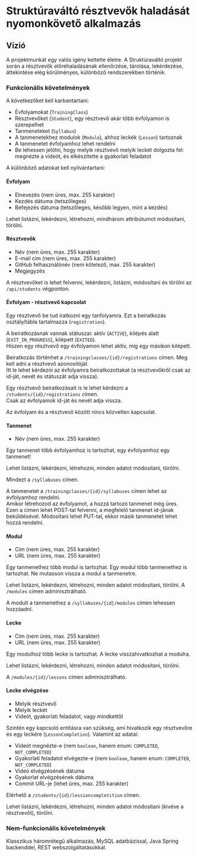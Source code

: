 # Struktúraváltó résztvevők haladását nyomonkövető alkalmazás

## Vízió

A projektmunkát egy valós igény keltette életre. A Struktúraváltó projekt során a résztvevők előrehaladásának ellenőrzése, tárolása, lekérdezése, áttekintése elég körülményes, különböző rendszerekben történik.

### Funkcionális követelmények

A következőket kell karbantartani:

* Évfolyamokat (`TrainingClass`)
* Résztvevőket (`Student`), egy résztvevő akár több évfolyamon is szerepelhet
* Tanmeneteket (`Syllabus`)
* A tanmenetekhez modulok (`Module`), ahhoz leckék (`Lesson`) tartoznak
* A tanmenetet évfolyamhoz lehet rendelni
* Be lehessen jelölni, hogy melyik résztvevő melyik leckét dolgozta fel: megnézte a videót, és elkészítette a
  gyakorlati feladatot

A különböző adatokat kell nyilvántartani:

#### Évfolyam

* Elnevezés (nem üres, max. 255 karakter)
* Kezdés dátuma (tetszőleges)
* Befejezés dátuma (tetszőleges, később legyen, mint a kezdés)

Lehet listázni, lekérdezni, létrehozni, mindhárom attribútumot módosítani, törölni.

#### Résztvevők

* Név (nem üres, max. 255 karakter)
* E-mail cím (nem üres, max. 255 karakter)
* GitHub felhasználónév (nem kötelező, max. 255 karakter)
* Megjegyzés

A résztvevőket is lehet felvenni, lekérdezni, listázni, módosítani és törölni az `/api/students` végponton.

#### Évfolyam - résztvevő kapcsolat

Egy résztvevő be tud iratkozni egy tanfolyamra. Ezt a beiratkozás osztály/tábla tartalmazza (`registration`).

A beiratkozásnak vannak státuszai: aktív (`ACTIVE`), kilépés alatt (`EXIT_IN_PROGRESS`), kilépett (`EXITED`).  
Hiszen egy résztvevő egy évfolyamon lehet aktív, míg egy másikon kilépett.

Beiratkozás történhet a `/trainingclasses/{id}/registrations` címen. Meg kell adni a résztvevő azonosítóját.  
Itt le lehet kérdezni az évfolyamra beiratkozottakat (a résztvevőkről csak az id-ját, nevét és státuszát adja vissza).

Egy résztvevő beiratkozásait is le lehet kérdezni a `/students/{id}/registrations` címen.  
Csak az évfolyamok id-ját és nevét adja vissza.

Az évfolyam és a résztvevő között nincs közvetlen kapcsolat.

#### Tanmenet

* Név (nem üres, max. 255 karakter)

Egy tanmenet több évfolyamhoz is tartozhat, egy évfolyamhoz egy tanmenet!

Lehet listázni, lekérdezni, létrehozni, minden adatot módosítani, törölni.

Mindezt a `/syllabuses` címen.

A tanmenetet a `/trainingclasses/{id}/syllabuses` címen lehet az évfolyamhoz rendelni.  
Amikor létrehozod az évfolyamot, a hozzá tartozó tanmenet még üres.  
Ezen a címen lehet POST-tal felvenni, a megfelelő tanmenet id-jának beküldésével. Módosítani lehet PUT-tal, ekkor másik tanmenetet lehet hozzá rendelni.

#### Modul

* Cím (nem üres, max. 255 karakter)
* URL (nem üres, max. 255 karakter)

Egy tanmenethez több modul is tartozhat. Egy modul több tanmenethez is tartozhat. Ne mutasson vissza a modul a tanmenetre.

Lehet listázni, lekérdezni, létrehozni, minden adatot módosítani, törölni.
A `/modules` címen adminisztrálható.

A modult a tanmenethez a `/syllabuses/{id}/modules` címen lehessen hozzáadni.

#### Lecke

* Cím (nem üres, max. 255 karakter)
* URL (nem üres, max. 255 karakter)

Egy modulhoz több lecke is tartozhat. A lecke visszahivatkozhat a modulra.

Lehet listázni, lekérdezni, létrehozni, minden adatot módosítani, törölni.

A `/modules/{id}/lessons` címen adminisztrálható.

#### Lecke elvégzése

* Melyik résztvevő
* Melyik leckét
* Videót, gyakorlati feladatot, vagy mindkettőt

Szintén egy kapcsoló entitásra van szükség, ami hivatkozik egy résztvevőre és egy leckére (`LessonCompletion`). 
Valamint az adatai: 

* Videót megnézte-e (nem `boolean`, hanem enum: `COMPLETED`, `NOT_COMPLETED`)
* Gyakorlati feladatot elvégezte-e (nem `boolean`, hanem enum: `COMPLETED`, `NOT_COMPLETED`)
* Videó elvégzésének dátuma
* Gyakorlat elvégzésének dátuma
* Commit URL-je (lehet üres, max. 255 karakter)

Elérhető a `/students/{id}/lessioncompletition` címen.

Lehet listázni, lekérdezni, létrehozni, minden adatot módosítani (kivéve a résztvevőt), törölni.

### Nem-funkcionális követelmények

Klasszikus háromrétegű alkalmazás, MySQL adatbázissal, Java Spring backenddel, REST webszolgáltatásokkal.